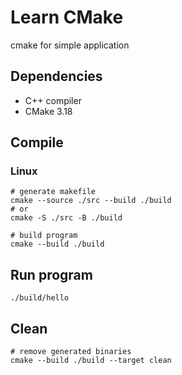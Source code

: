 # Learn CMake
cmake for simple application

## Dependencies
- C++ compiler
- CMake 3.18

## Compile
### Linux
```
# generate makefile
cmake --source ./src --build ./build
# or
cmake -S ./src -B ./build

# build program
cmake --build ./build
```

## Run program
```
./build/hello
```

## Clean
```
# remove generated binaries
cmake --build ./build --target clean
```